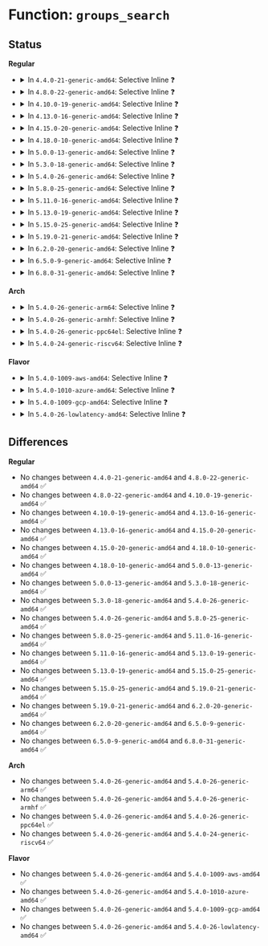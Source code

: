 # Function: <code>groups_search</code>

## Status
<b>Regular</b>
<ul>
<li>
<details>
<summary>In <code>4.4.0-21-generic-amd64</code>: Selective Inline ❓</summary>

```c
int groups_search(const struct group_info * group_info, kgid_t grp)
```

```json
{
  "name": "groups_search",
  "collision_type": "Unique Global",
  "inline_type": "Selective",
  "funcs": [
    {
      "addr": 18446744071579517365,
      "name": "groups_search",
      "external": true,
      "loc": "kernel/groups.c:133",
      "file": "kernel/groups.c",
      "inline": "not declared, inlined",
      "caller_inline": [
        "kernel/groups.c:in_group_p",
        "kernel/groups.c:in_egroup_p"
      ],
      "caller_func": [
        "security/keys/permission.c:key_task_permission"
      ]
    }
  ],
  "symbols": [
    {
      "addr": 18446744071579518400,
      "name": "groups_search",
      "section": ".text",
      "bind": "STB_GLOBAL",
      "size": 90
    }
  ]
}
```
</details>
</li>
<li>
<details>
<summary>In <code>4.8.0-22-generic-amd64</code>: Selective Inline ❓</summary>

```c
int groups_search(const struct group_info * group_info, kgid_t grp)
```

```json
{
  "name": "groups_search",
  "collision_type": "Unique Global",
  "inline_type": "Selective",
  "funcs": [
    {
      "addr": 18446744071579531637,
      "name": "groups_search",
      "external": true,
      "loc": "kernel/groups.c:133",
      "file": "kernel/groups.c",
      "inline": "not declared, inlined",
      "caller_inline": [
        "kernel/groups.c:in_egroup_p",
        "kernel/groups.c:in_group_p"
      ],
      "caller_func": [
        "security/keys/permission.c:key_task_permission"
      ]
    }
  ],
  "symbols": [
    {
      "addr": 18446744071579532480,
      "name": "groups_search",
      "section": ".text",
      "bind": "STB_GLOBAL",
      "size": 90
    }
  ]
}
```
</details>
</li>
<li>
<details>
<summary>In <code>4.10.0-19-generic-amd64</code>: Selective Inline ❓</summary>

```c
int groups_search(const struct group_info * group_info, kgid_t grp)
```

```json
{
  "name": "groups_search",
  "collision_type": "Unique Global",
  "inline_type": "Selective",
  "funcs": [
    {
      "addr": 18446744071579556597,
      "name": "groups_search",
      "external": true,
      "loc": "kernel/groups.c:108",
      "file": "kernel/groups.c",
      "inline": "not declared, inlined",
      "caller_inline": [
        "kernel/groups.c:in_egroup_p",
        "kernel/groups.c:in_group_p"
      ],
      "caller_func": [
        "security/keys/permission.c:key_task_permission"
      ]
    }
  ],
  "symbols": [
    {
      "addr": 18446744071579557104,
      "name": "groups_search",
      "section": ".text",
      "bind": "STB_GLOBAL",
      "size": 66
    }
  ]
}
```
</details>
</li>
<li>
<details>
<summary>In <code>4.13.0-16-generic-amd64</code>: Selective Inline ❓</summary>

```c
int groups_search(const struct group_info * group_info, kgid_t grp)
```

```json
{
  "name": "groups_search",
  "collision_type": "Unique Global",
  "inline_type": "Selective",
  "funcs": [
    {
      "addr": 18446744071579543242,
      "name": "groups_search",
      "external": true,
      "loc": "kernel/groups.c:95",
      "file": "kernel/groups.c",
      "inline": "not declared, inlined",
      "caller_inline": [
        "kernel/groups.c:in_egroup_p",
        "kernel/groups.c:in_group_p"
      ],
      "caller_func": [
        "security/keys/permission.c:key_task_permission"
      ]
    }
  ],
  "symbols": [
    {
      "addr": 18446744071579543584,
      "name": "groups_search",
      "section": ".text",
      "bind": "STB_GLOBAL",
      "size": 68
    }
  ]
}
```
</details>
</li>
<li>
<details>
<summary>In <code>4.15.0-20-generic-amd64</code>: Selective Inline ❓</summary>

```c
int groups_search(const struct group_info * group_info, kgid_t grp)
```

```json
{
  "name": "groups_search",
  "collision_type": "Unique Global",
  "inline_type": "Selective",
  "funcs": [
    {
      "addr": 18446744071579571082,
      "name": "groups_search",
      "external": true,
      "loc": "kernel/groups.c:97",
      "file": "kernel/groups.c",
      "inline": "not declared, inlined",
      "caller_inline": [
        "kernel/groups.c:in_egroup_p",
        "kernel/groups.c:in_group_p"
      ],
      "caller_func": [
        "security/keys/permission.c:key_task_permission"
      ]
    }
  ],
  "symbols": [
    {
      "addr": 18446744071579571456,
      "name": "groups_search",
      "section": ".text",
      "bind": "STB_GLOBAL",
      "size": 68
    }
  ]
}
```
</details>
</li>
<li>
<details>
<summary>In <code>4.18.0-10-generic-amd64</code>: Selective Inline ❓</summary>

```c
int groups_search(const struct group_info * group_info, kgid_t grp)
```

```json
{
  "name": "groups_search",
  "collision_type": "Unique Global",
  "inline_type": "Selective",
  "funcs": [
    {
      "addr": 18446744071579599242,
      "name": "groups_search",
      "external": true,
      "loc": "kernel/groups.c:97",
      "file": "kernel/groups.c",
      "inline": "not declared, inlined",
      "caller_inline": [
        "kernel/groups.c:in_egroup_p",
        "kernel/groups.c:in_group_p"
      ],
      "caller_func": [
        "security/keys/permission.c:key_task_permission"
      ]
    }
  ],
  "symbols": [
    {
      "addr": 18446744071579600144,
      "name": "groups_search",
      "section": ".text",
      "bind": "STB_GLOBAL",
      "size": 66
    }
  ]
}
```
</details>
</li>
<li>
<details>
<summary>In <code>5.0.0-13-generic-amd64</code>: Selective Inline ❓</summary>

```c
int groups_search(const struct group_info * group_info, kgid_t grp)
```

```json
{
  "name": "groups_search",
  "collision_type": "Unique Global",
  "inline_type": "Selective",
  "funcs": [
    {
      "addr": 18446744071579636330,
      "name": "groups_search",
      "external": true,
      "loc": "kernel/groups.c:97",
      "file": "kernel/groups.c",
      "inline": "not declared, inlined",
      "caller_inline": [
        "kernel/groups.c:in_egroup_p",
        "kernel/groups.c:in_group_p"
      ],
      "caller_func": [
        "security/keys/permission.c:key_task_permission"
      ]
    }
  ],
  "symbols": [
    {
      "addr": 18446744071579637056,
      "name": "groups_search",
      "section": ".text",
      "bind": "STB_GLOBAL",
      "size": 66
    }
  ]
}
```
</details>
</li>
<li>
<details>
<summary>In <code>5.3.0-18-generic-amd64</code>: Selective Inline ❓</summary>

```c
int groups_search(const struct group_info * group_info, kgid_t grp)
```

```json
{
  "name": "groups_search",
  "collision_type": "Unique Global",
  "inline_type": "Selective",
  "funcs": [
    {
      "addr": 18446744071579661147,
      "name": "groups_search",
      "external": true,
      "loc": "kernel/groups.c:97",
      "file": "kernel/groups.c",
      "inline": "not declared, inlined",
      "caller_inline": [
        "kernel/groups.c:in_egroup_p",
        "kernel/groups.c:in_group_p"
      ],
      "caller_func": [
        "security/keys/permission.c:key_task_permission"
      ]
    }
  ],
  "symbols": [
    {
      "addr": 18446744071579661856,
      "name": "groups_search",
      "section": ".text",
      "bind": "STB_GLOBAL",
      "size": 66
    }
  ]
}
```
</details>
</li>
<li>
<details>
<summary>In <code>5.4.0-26-generic-amd64</code>: Selective Inline ❓</summary>

```c
int groups_search(const struct group_info * group_info, kgid_t grp)
```

```json
{
  "name": "groups_search",
  "collision_type": "Unique Global",
  "inline_type": "Selective",
  "funcs": [
    {
      "addr": 18446744071579698219,
      "name": "groups_search",
      "external": true,
      "loc": "kernel/groups.c:97",
      "file": "kernel/groups.c",
      "inline": "not declared, inlined",
      "caller_inline": [
        "kernel/groups.c:in_egroup_p",
        "kernel/groups.c:in_group_p"
      ],
      "caller_func": [
        "security/keys/permission.c:key_task_permission"
      ]
    }
  ],
  "symbols": [
    {
      "addr": 18446744071579698928,
      "name": "groups_search",
      "section": ".text",
      "bind": "STB_GLOBAL",
      "size": 66
    }
  ]
}
```
</details>
</li>
<li>
<details>
<summary>In <code>5.8.0-25-generic-amd64</code>: Selective Inline ❓</summary>

```c
int groups_search(const struct group_info * group_info, kgid_t grp)
```

```json
{
  "name": "groups_search",
  "collision_type": "Unique Global",
  "inline_type": "Selective",
  "funcs": [
    {
      "addr": 18446744071579739664,
      "name": "groups_search",
      "external": true,
      "loc": "kernel/groups.c:97",
      "file": "kernel/groups.c",
      "inline": "not declared, inlined",
      "caller_inline": [
        "kernel/groups.c:in_egroup_p",
        "kernel/groups.c:in_group_p"
      ],
      "caller_func": [
        "security/keys/permission.c:key_task_permission"
      ]
    }
  ],
  "symbols": [
    {
      "addr": 18446744071579740176,
      "name": "groups_search",
      "section": ".text",
      "bind": "STB_GLOBAL",
      "size": 68
    }
  ]
}
```
</details>
</li>
<li>
<details>
<summary>In <code>5.11.0-16-generic-amd64</code>: Selective Inline ❓</summary>

```c
int groups_search(const struct group_info * group_info, kgid_t grp)
```

```json
{
  "name": "groups_search",
  "collision_type": "Unique Global",
  "inline_type": "Selective",
  "funcs": [
    {
      "addr": 18446744071579721072,
      "name": "groups_search",
      "external": true,
      "loc": "kernel/groups.c:97",
      "file": "kernel/groups.c",
      "inline": "not declared, inlined",
      "caller_inline": [
        "kernel/groups.c:in_egroup_p",
        "kernel/groups.c:in_group_p"
      ],
      "caller_func": [
        "security/keys/permission.c:key_task_permission"
      ]
    }
  ],
  "symbols": [
    {
      "addr": 18446744071579721584,
      "name": "groups_search",
      "section": ".text",
      "bind": "STB_GLOBAL",
      "size": 68
    }
  ]
}
```
</details>
</li>
<li>
<details>
<summary>In <code>5.13.0-19-generic-amd64</code>: Selective Inline ❓</summary>

```c
int groups_search(const struct group_info * group_info, kgid_t grp)
```

```json
{
  "name": "groups_search",
  "collision_type": "Unique Global",
  "inline_type": "Selective",
  "funcs": [
    {
      "addr": 18446744071579728432,
      "name": "groups_search",
      "external": true,
      "loc": "kernel/groups.c:92",
      "file": "kernel/groups.c",
      "inline": "not declared, inlined",
      "caller_inline": [
        "kernel/groups.c:in_egroup_p",
        "kernel/groups.c:in_group_p"
      ],
      "caller_func": [
        "security/keys/permission.c:key_task_permission"
      ]
    }
  ],
  "symbols": [
    {
      "addr": 18446744071579728992,
      "name": "groups_search",
      "section": ".text",
      "bind": "STB_GLOBAL",
      "size": 66
    }
  ]
}
```
</details>
</li>
<li>
<details>
<summary>In <code>5.15.0-25-generic-amd64</code>: Selective Inline ❓</summary>

```c
int groups_search(const struct group_info * group_info, kgid_t grp)
```

```json
{
  "name": "groups_search",
  "collision_type": "Unique Global",
  "inline_type": "Selective",
  "funcs": [
    {
      "addr": 18446744071579808480,
      "name": "groups_search",
      "external": true,
      "loc": "kernel/groups.c:92",
      "file": "kernel/groups.c",
      "inline": "not declared, inlined",
      "caller_inline": [
        "kernel/groups.c:in_egroup_p",
        "kernel/groups.c:in_group_p"
      ],
      "caller_func": [
        "security/keys/permission.c:key_task_permission"
      ]
    }
  ],
  "symbols": [
    {
      "addr": 18446744071579809040,
      "name": "groups_search",
      "section": ".text",
      "bind": "STB_GLOBAL",
      "size": 66
    }
  ]
}
```
</details>
</li>
<li>
<details>
<summary>In <code>5.19.0-21-generic-amd64</code>: Selective Inline ❓</summary>

```c
int groups_search(const struct group_info * group_info, kgid_t grp)
```

```json
{
  "name": "groups_search",
  "collision_type": "Unique Global",
  "inline_type": "Selective",
  "funcs": [
    {
      "addr": 18446744071579918829,
      "name": "groups_search",
      "external": true,
      "loc": "kernel/groups.c:92",
      "file": "kernel/groups.c",
      "inline": "not declared, inlined",
      "caller_inline": [
        "kernel/groups.c:in_egroup_p",
        "kernel/groups.c:in_group_p"
      ],
      "caller_func": [
        "security/keys/permission.c:key_task_permission"
      ]
    }
  ],
  "symbols": [
    {
      "addr": 18446744071579919424,
      "name": "groups_search",
      "section": ".text",
      "bind": "STB_GLOBAL",
      "size": 102
    }
  ]
}
```
</details>
</li>
<li>
<details>
<summary>In <code>6.2.0-20-generic-amd64</code>: Selective Inline ❓</summary>

```c
int groups_search(const struct group_info * group_info, kgid_t grp)
```

```json
{
  "name": "groups_search",
  "collision_type": "Unique Global",
  "inline_type": "Selective",
  "funcs": [
    {
      "addr": 18446744071580073517,
      "name": "groups_search",
      "external": true,
      "loc": "kernel/groups.c:92",
      "file": "kernel/groups.c",
      "inline": "not declared, inlined",
      "caller_inline": [
        "kernel/groups.c:in_egroup_p",
        "kernel/groups.c:in_group_p"
      ],
      "caller_func": [
        "security/keys/permission.c:key_task_permission"
      ]
    }
  ],
  "symbols": [
    {
      "addr": 18446744071580074208,
      "name": "groups_search",
      "section": ".text",
      "bind": "STB_GLOBAL",
      "size": 102
    }
  ]
}
```
</details>
</li>
<li>
<details>
<summary>In <code>6.5.0-9-generic-amd64</code>: Selective Inline ❓</summary>

```c
int groups_search(const struct group_info * group_info, kgid_t grp)
```

```json
{
  "name": "groups_search",
  "collision_type": "Unique Global",
  "inline_type": "Selective",
  "funcs": [
    {
      "addr": 18446744071580126349,
      "name": "groups_search",
      "external": true,
      "loc": "kernel/groups.c:92",
      "file": "kernel/groups.c",
      "inline": "not declared, inlined",
      "caller_inline": [
        "kernel/groups.c:in_egroup_p",
        "kernel/groups.c:in_group_p"
      ],
      "caller_func": [
        "security/keys/permission.c:key_task_permission"
      ]
    }
  ],
  "symbols": [
    {
      "addr": 18446744071580127040,
      "name": "groups_search",
      "section": ".text",
      "bind": "STB_GLOBAL",
      "size": 102
    }
  ]
}
```
</details>
</li>
<li>
<details>
<summary>In <code>6.8.0-31-generic-amd64</code>: Selective Inline ❓</summary>

```c
int groups_search(const struct group_info * group_info, kgid_t grp)
```

```json
{
  "name": "groups_search",
  "collision_type": "Unique Global",
  "inline_type": "Selective",
  "funcs": [
    {
      "addr": 18446744071580170701,
      "name": "groups_search",
      "external": true,
      "loc": "kernel/groups.c:92",
      "file": "kernel/groups.c",
      "inline": "not declared, inlined",
      "caller_inline": [
        "kernel/groups.c:in_egroup_p",
        "kernel/groups.c:in_group_p"
      ],
      "caller_func": [
        "security/keys/permission.c:key_task_permission"
      ]
    }
  ],
  "symbols": [
    {
      "addr": 18446744071580171472,
      "name": "groups_search",
      "section": ".text",
      "bind": "STB_GLOBAL",
      "size": 102
    }
  ]
}
```
</details>
</li>
</ul>
<b>Arch</b>
<ul>
<li>
<details>
<summary>In <code>5.4.0-26-generic-arm64</code>: Selective Inline ❓</summary>

```c
int groups_search(const struct group_info * group_info, kgid_t grp)
```

```json
{
  "name": "groups_search",
  "collision_type": "Unique Global",
  "inline_type": "Selective",
  "funcs": [
    {
      "addr": 18446603336490879720,
      "name": "groups_search",
      "external": true,
      "loc": "kernel/groups.c:97",
      "file": "kernel/groups.c",
      "inline": "not declared, inlined",
      "caller_inline": [
        "kernel/groups.c:in_egroup_p",
        "kernel/groups.c:in_group_p"
      ],
      "caller_func": [
        "security/keys/permission.c:key_task_permission"
      ]
    }
  ],
  "symbols": [
    {
      "addr": 18446603336490881512,
      "name": "groups_search",
      "section": ".text",
      "bind": "STB_GLOBAL",
      "size": 128
    }
  ]
}
```
</details>
</li>
<li>
<details>
<summary>In <code>5.4.0-26-generic-armhf</code>: Selective Inline ❓</summary>

```c
int groups_search(const struct group_info * group_info, kgid_t grp)
```

```json
{
  "name": "groups_search",
  "collision_type": "Unique Global",
  "inline_type": "Selective",
  "funcs": [
    {
      "addr": 3224896324,
      "name": "groups_search",
      "external": true,
      "loc": "kernel/groups.c:97",
      "file": "kernel/groups.c",
      "inline": "not declared, inlined",
      "caller_inline": [
        "kernel/groups.c:in_egroup_p",
        "kernel/groups.c:in_group_p"
      ],
      "caller_func": [
        "security/keys/permission.c:key_task_permission"
      ]
    }
  ],
  "symbols": [
    {
      "addr": 3224896796,
      "name": "groups_search",
      "section": ".text",
      "bind": "STB_GLOBAL",
      "size": 104
    }
  ]
}
```
</details>
</li>
<li>
<details>
<summary>In <code>5.4.0-26-generic-ppc64el</code>: Selective Inline ❓</summary>

```c
int groups_search(const struct group_info * group_info, kgid_t grp)
```

```json
{
  "name": "groups_search",
  "collision_type": "Unique Global",
  "inline_type": "Selective",
  "funcs": [
    {
      "addr": 13835058055283712484,
      "name": "groups_search",
      "external": true,
      "loc": "kernel/groups.c:97",
      "file": "kernel/groups.c",
      "inline": "not declared, inlined",
      "caller_inline": [
        "kernel/groups.c:in_egroup_p",
        "kernel/groups.c:in_group_p"
      ],
      "caller_func": [
        "security/keys/permission.c:key_task_permission"
      ]
    }
  ],
  "symbols": [
    {
      "addr": 13835058055283713664,
      "name": "groups_search",
      "section": ".text",
      "bind": "STB_GLOBAL",
      "size": 136
    }
  ]
}
```
</details>
</li>
<li>
<details>
<summary>In <code>5.4.0-24-generic-riscv64</code>: Selective Inline ❓</summary>

```c
int groups_search(const struct group_info * group_info, kgid_t grp)
```

```json
{
  "name": "groups_search",
  "collision_type": "Unique Global",
  "inline_type": "Selective",
  "funcs": [
    {
      "addr": 18446743936271531638,
      "name": "groups_search",
      "external": true,
      "loc": "kernel/groups.c:97",
      "file": "kernel/groups.c",
      "inline": "not declared, inlined",
      "caller_inline": [
        "kernel/groups.c:in_egroup_p",
        "kernel/groups.c:in_group_p"
      ],
      "caller_func": [
        "security/keys/permission.c:key_task_permission"
      ]
    }
  ],
  "symbols": [
    {
      "addr": 18446743936271532206,
      "name": "groups_search",
      "section": ".text",
      "bind": "STB_GLOBAL",
      "size": 118
    }
  ]
}
```
</details>
</li>
</ul>
<b>Flavor</b>
<ul>
<li>
<details>
<summary>In <code>5.4.0-1009-aws-amd64</code>: Selective Inline ❓</summary>

```c
int groups_search(const struct group_info * group_info, kgid_t grp)
```

```json
{
  "name": "groups_search",
  "collision_type": "Unique Global",
  "inline_type": "Selective",
  "funcs": [
    {
      "addr": 18446744071579674539,
      "name": "groups_search",
      "external": true,
      "loc": "kernel/groups.c:97",
      "file": "kernel/groups.c",
      "inline": "not declared, inlined",
      "caller_inline": [
        "kernel/groups.c:in_egroup_p",
        "kernel/groups.c:in_group_p"
      ],
      "caller_func": [
        "security/keys/permission.c:key_task_permission"
      ]
    }
  ],
  "symbols": [
    {
      "addr": 18446744071579675248,
      "name": "groups_search",
      "section": ".text",
      "bind": "STB_GLOBAL",
      "size": 66
    }
  ]
}
```
</details>
</li>
<li>
<details>
<summary>In <code>5.4.0-1010-azure-amd64</code>: Selective Inline ❓</summary>

```c
int groups_search(const struct group_info * group_info, kgid_t grp)
```

```json
{
  "name": "groups_search",
  "collision_type": "Unique Global",
  "inline_type": "Selective",
  "funcs": [
    {
      "addr": 18446744071579602875,
      "name": "groups_search",
      "external": true,
      "loc": "kernel/groups.c:97",
      "file": "kernel/groups.c",
      "inline": "not declared, inlined",
      "caller_inline": [
        "kernel/groups.c:in_egroup_p",
        "kernel/groups.c:in_group_p"
      ],
      "caller_func": [
        "security/keys/permission.c:key_task_permission"
      ]
    }
  ],
  "symbols": [
    {
      "addr": 18446744071579603584,
      "name": "groups_search",
      "section": ".text",
      "bind": "STB_GLOBAL",
      "size": 66
    }
  ]
}
```
</details>
</li>
<li>
<details>
<summary>In <code>5.4.0-1009-gcp-amd64</code>: Selective Inline ❓</summary>

```c
int groups_search(const struct group_info * group_info, kgid_t grp)
```

```json
{
  "name": "groups_search",
  "collision_type": "Unique Global",
  "inline_type": "Selective",
  "funcs": [
    {
      "addr": 18446744071579671771,
      "name": "groups_search",
      "external": true,
      "loc": "kernel/groups.c:97",
      "file": "kernel/groups.c",
      "inline": "not declared, inlined",
      "caller_inline": [
        "kernel/groups.c:in_egroup_p",
        "kernel/groups.c:in_group_p"
      ],
      "caller_func": [
        "security/keys/permission.c:key_task_permission"
      ]
    }
  ],
  "symbols": [
    {
      "addr": 18446744071579672480,
      "name": "groups_search",
      "section": ".text",
      "bind": "STB_GLOBAL",
      "size": 66
    }
  ]
}
```
</details>
</li>
<li>
<details>
<summary>In <code>5.4.0-26-lowlatency-amd64</code>: Selective Inline ❓</summary>

```c
int groups_search(const struct group_info * group_info, kgid_t grp)
```

```json
{
  "name": "groups_search",
  "collision_type": "Unique Global",
  "inline_type": "Selective",
  "funcs": [
    {
      "addr": 18446744071579705899,
      "name": "groups_search",
      "external": true,
      "loc": "kernel/groups.c:97",
      "file": "kernel/groups.c",
      "inline": "not declared, inlined",
      "caller_inline": [
        "kernel/groups.c:in_egroup_p",
        "kernel/groups.c:in_group_p"
      ],
      "caller_func": [
        "security/keys/permission.c:key_task_permission"
      ]
    }
  ],
  "symbols": [
    {
      "addr": 18446744071579706608,
      "name": "groups_search",
      "section": ".text",
      "bind": "STB_GLOBAL",
      "size": 66
    }
  ]
}
```
</details>
</li>
</ul>

## Differences
<b>Regular</b>
<ul>
<li>
No changes between <code>4.4.0-21-generic-amd64</code> and <code>4.8.0-22-generic-amd64</code> ✅
</li>
<li>
No changes between <code>4.8.0-22-generic-amd64</code> and <code>4.10.0-19-generic-amd64</code> ✅
</li>
<li>
No changes between <code>4.10.0-19-generic-amd64</code> and <code>4.13.0-16-generic-amd64</code> ✅
</li>
<li>
No changes between <code>4.13.0-16-generic-amd64</code> and <code>4.15.0-20-generic-amd64</code> ✅
</li>
<li>
No changes between <code>4.15.0-20-generic-amd64</code> and <code>4.18.0-10-generic-amd64</code> ✅
</li>
<li>
No changes between <code>4.18.0-10-generic-amd64</code> and <code>5.0.0-13-generic-amd64</code> ✅
</li>
<li>
No changes between <code>5.0.0-13-generic-amd64</code> and <code>5.3.0-18-generic-amd64</code> ✅
</li>
<li>
No changes between <code>5.3.0-18-generic-amd64</code> and <code>5.4.0-26-generic-amd64</code> ✅
</li>
<li>
No changes between <code>5.4.0-26-generic-amd64</code> and <code>5.8.0-25-generic-amd64</code> ✅
</li>
<li>
No changes between <code>5.8.0-25-generic-amd64</code> and <code>5.11.0-16-generic-amd64</code> ✅
</li>
<li>
No changes between <code>5.11.0-16-generic-amd64</code> and <code>5.13.0-19-generic-amd64</code> ✅
</li>
<li>
No changes between <code>5.13.0-19-generic-amd64</code> and <code>5.15.0-25-generic-amd64</code> ✅
</li>
<li>
No changes between <code>5.15.0-25-generic-amd64</code> and <code>5.19.0-21-generic-amd64</code> ✅
</li>
<li>
No changes between <code>5.19.0-21-generic-amd64</code> and <code>6.2.0-20-generic-amd64</code> ✅
</li>
<li>
No changes between <code>6.2.0-20-generic-amd64</code> and <code>6.5.0-9-generic-amd64</code> ✅
</li>
<li>
No changes between <code>6.5.0-9-generic-amd64</code> and <code>6.8.0-31-generic-amd64</code> ✅
</li>
</ul>
<b>Arch</b>
<ul>
<li>
No changes between <code>5.4.0-26-generic-amd64</code> and <code>5.4.0-26-generic-arm64</code> ✅
</li>
<li>
No changes between <code>5.4.0-26-generic-amd64</code> and <code>5.4.0-26-generic-armhf</code> ✅
</li>
<li>
No changes between <code>5.4.0-26-generic-amd64</code> and <code>5.4.0-26-generic-ppc64el</code> ✅
</li>
<li>
No changes between <code>5.4.0-26-generic-amd64</code> and <code>5.4.0-24-generic-riscv64</code> ✅
</li>
</ul>
<b>Flavor</b>
<ul>
<li>
No changes between <code>5.4.0-26-generic-amd64</code> and <code>5.4.0-1009-aws-amd64</code> ✅
</li>
<li>
No changes between <code>5.4.0-26-generic-amd64</code> and <code>5.4.0-1010-azure-amd64</code> ✅
</li>
<li>
No changes between <code>5.4.0-26-generic-amd64</code> and <code>5.4.0-1009-gcp-amd64</code> ✅
</li>
<li>
No changes between <code>5.4.0-26-generic-amd64</code> and <code>5.4.0-26-lowlatency-amd64</code> ✅
</li>
</ul>
